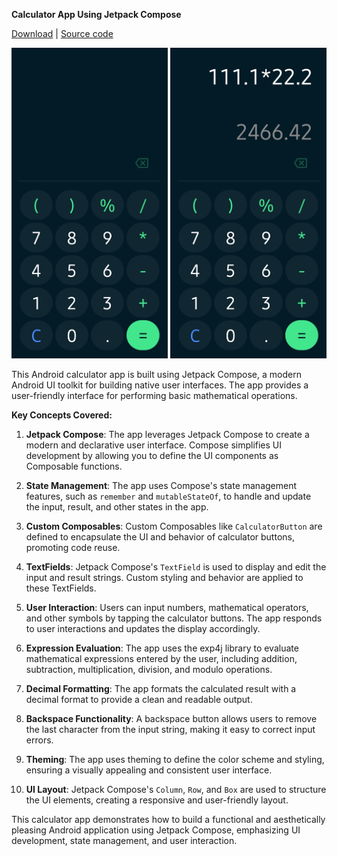 **Calculator App Using Jetpack Compose**

[Download](res/Calculator.apk) | [Source code](https://github.com/ludwigfernandes/Calculator.git)

<img src="res/1.jpg" width="250"/>  <img src="res/2.jpg" width="250"/>


This Android calculator app is built using Jetpack Compose, a modern Android UI toolkit for building native user interfaces. The app provides a user-friendly interface for performing basic mathematical operations.

**Key Concepts Covered:**

1. **Jetpack Compose**: The app leverages Jetpack Compose to create a modern and declarative user interface. Compose simplifies UI development by allowing you to define the UI components as Composable functions.

2. **State Management**: The app uses Compose's state management features, such as `remember` and `mutableStateOf`, to handle and update the input, result, and other states in the app.

3. **Custom Composables**: Custom Composables like `CalculatorButton` are defined to encapsulate the UI and behavior of calculator buttons, promoting code reuse.

4. **TextFields**: Jetpack Compose's `TextField` is used to display and edit the input and result strings. Custom styling and behavior are applied to these TextFields.

5. **User Interaction**: Users can input numbers, mathematical operators, and other symbols by tapping the calculator buttons. The app responds to user interactions and updates the display accordingly.

6. **Expression Evaluation**: The app uses the exp4j library to evaluate mathematical expressions entered by the user, including addition, subtraction, multiplication, division, and modulo operations.

7. **Decimal Formatting**: The app formats the calculated result with a decimal format to provide a clean and readable output.

8. **Backspace Functionality**: A backspace button allows users to remove the last character from the input string, making it easy to correct input errors.

9. **Theming**: The app uses theming to define the color scheme and styling, ensuring a visually appealing and consistent user interface.

10. **UI Layout**: Jetpack Compose's `Column`, `Row`, and `Box` are used to structure the UI elements, creating a responsive and user-friendly layout.

This calculator app demonstrates how to build a functional and aesthetically pleasing Android application using Jetpack Compose, emphasizing UI development, state management, and user interaction.
